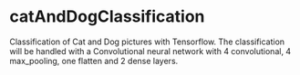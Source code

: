 # catAndDogClassification
Classification of Cat and Dog pictures with Tensorflow.
The classification will be handled with a Convolutional neural network with 4 convolutional, 4 max_pooling, one flatten and 2 dense layers.

